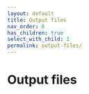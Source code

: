 ```yaml
---
layout: default
title: Output files
nav_order: 8
has_children: true
select_with_child: 1
permalink: output-files/
---
```



# Output files